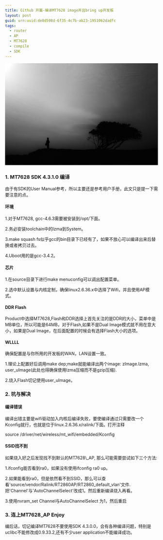 ```yaml
---
title: Github 开篇-编译MT7628 image并且bring up开发板
layout: post
guid: urn:uuid:de8d598d-6f35-4c7b-ab23-1951062dadfc
tags:
  - router 
  - AP 
  - MT7628
  - compile
  - SDK 
---
```

![Alone](/media/files/2016/3/alone.jpg)
<p />

###  1. MT7628 SDK 4.3.1.0 编译

<p>
由于有SDK的User Manual参考，所以主要还是参考用户手册，此文只是提一下需要注意的点。
</p>

####  环境

1.对于MT7628, gcc-4.6.3需要被安装到/opt/下面。

2.务必安装toolchain中的lzma到System。

3.make squash fs似乎gcc的bin目录下已经有了，如果不放心可以编译出来后替换或者拷贝过去。

4.Uboot用的是gcc-3.4.2。

####  芯片

1.在source目录下进行make menuconfig可以调出配置菜单。

2.选中默认设置与内核定制，确保linux2.6.36.x中选择了Wifi，并且使用AP模式。

####  DDR Flash

Product中选择MT7628,Flash和DDR选择上首先关注的是DDR的大小，菜单中是MB单位，所以可能是64MB，对于Flash,如果不是Dual Image模式就不用在意大小，如果是Dual Image，在后面配置的时候会有选择Flash大小的选项。

####  WLLLL

确保配置是与你所用的开发板的WAN，LAN设置一致。

1.理论上配置好后调用make dep;make就能编译出两个image: zImage.lzma, user\_uImage(此处也得确保使用lzma压缩而不是gzip压缩).

2.烧入Flash切记使用user\_uImage。

<p />

###  2. 坑与解决

<p />

####  编译错误

<p>
编译出错主要是wifi驱动加入内核后编译失败，要使编译通过只需要改一个Kconfig就行，也就是位于linux.2.6.36.x/ralink/下面。打开注释
</p>
        source /driver/net/wireless/mt_wifi/embedded/Kconfig
<p />

####  SSID找不到

<p>
如果烧入好之后发现找不到默认的MT7628\_AP, 那么可能需要尝试如下三个方法:
</p>

1.ifconfig能否看到ra0，如果没有使用ifconfig ra0 up。

2.如果能看到ra0，但是依然看不到SSID，那么可以查看'source/vendor/Ralink/RT2860AP/RT2860\_default\_vlan'文件.把'Channel'与'AutoChannelSelect'改成1。然后重新编译烧入再看。

3.使用nvram\_set Channel与AutoChannelSelect 为1，然后重启 

<p />

###  3. 连上MT7628\_AP Enjoy 

<p />
编后话，切记编译MT7628不要使用SDK 4.3.0.0，会有各种编译问题，特别是uclibc不能修改成0.9.33.2,还有不少user application不能编译成功。
